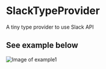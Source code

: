 # SlackTypeProvider
A tiny type provider to use Slack API

## See example below

![Image of example1](docs/files/img/SlackProvider3.gif)

